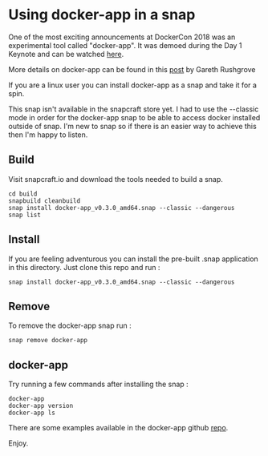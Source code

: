 # Using docker-app in a snap

One of the most exciting announcements at DockerCon 2018 was an experimental tool called "docker-app". It was demoed during the Day 1 Keynote and can be watched [here](https://dockercon2018.hubs.vidyard.com/watch/ExN8mYJWm93MfUREaSzajh).

More details on docker-app can be found in this [post](https://blog.docker.com/2018/06/compose-easier-to-use-with-application-packages/) by Gareth Rushgrove 

If you are a linux user you can install docker-app as a snap and take it for a spin.

This snap isn't available in the snapcraft store yet.  I had to use the --classic mode in order for the docker-app snap to be able to access docker installed outside of snap.  I'm new to snap so if there is an easier way to achieve this then I'm happy to listen.

## Build

Visit snapcraft.io and download the tools needed to build a snap.

```
cd build
snapbuild cleanbuild
snap install docker-app_v0.3.0_amd64.snap --classic --dangerous
snap list
```

## Install

If you are feeling adventurous you can install the pre-built .snap application in this directory. Just clone this repo and run :

```
snap install docker-app_v0.3.0_amd64.snap --classic --dangerous
```

## Remove

To remove the docker-app snap run :

```
snap remove docker-app
```

## docker-app

Try running a few commands after installing the snap :
```
docker-app
docker-app version
docker-app ls

```

There are some examples available in the docker-app github [repo](https://github.com/docker/app/tree/master/examples).

Enjoy.

